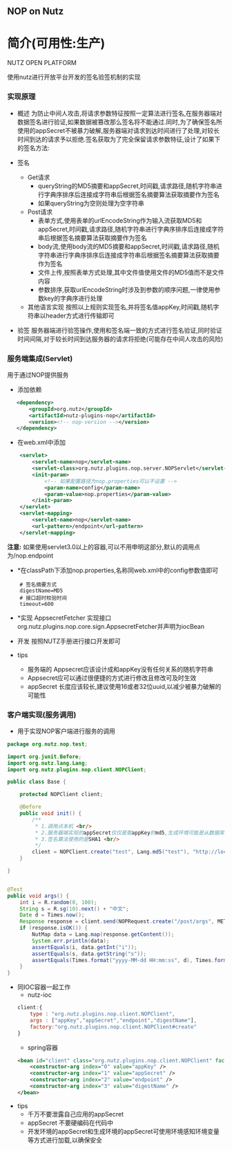 ## NOP on Nutz 

简介(可用性:生产)
==================================

NUTZ OPEN PLATFORM

使用nutz进行开放平台开发的签名验签机制的实现

### 实现原理

- 概述
    为防止中间人攻击,将请求参数特征按照一定算法进行签名,在服务器端对数据签名进行验证,如果数据被篡改那么签名将不能通过.同时,为了确保签名所使用的appSecret不被暴力破解,服务器端对请求到达时间进行了处理,对较长时间到达的请求予以拒绝.签名获取为了完全保留请求参数特征,设计了如果下的签名方法: 

- 签名
    + Get请求
        + queryString的MD5摘要和appSecret,时间戳,请求路径,随机字符串进行字典序排序后连接成字符串后根据签名摘要算法获取摘要作为签名
        + 如果queryString为空则处理为空字符串
    + Post请求
        + 表单方式,使用表单的urlEncodeString作为输入流获取MD5和appSecret,时间戳,请求路径,随机字符串进行字典序排序后连接成字符串后根据签名摘要算法获取摘要作为签名
        + body流,使用body流的MD5摘要和appSecret,时间戳,请求路径,随机字符串进行字典序排序后连接成字符串后根据签名摘要算法获取摘要作为签名
        + 文件上传,按照表单方式处理,其中文件值使用文件的MD5值而不是文件内容
        + 参数排序,获取urlEncodeString时涉及到参数的顺序问题,一律使用参数key的字典序进行处理
    + 其他语言实现
        按照以上规则实现签名,并将签名值appKey,时间戳,随机字符串以header方式进行传输即可
- 验签
    服务器端进行验签操作,使用和签名端一致的方式进行签名验证,同时验证时间间隔,对于较长时间到达服务器的请求将拒绝(可能存在中间人攻击的风险)
    

### 服务端集成(Servlet)

用于通过NOP提供服务

-  添加依赖

 ```xml
 	<dependency>
  		<groupId>org.nutz</groupId>
  		<artifactId>nutz-plugins-nop</artifactId>
  		<version><!-- nop-version --></version>
  	</dependency>
 ```
-  在web.xml中添加

```xml
	<servlet>
		<servlet-name>nop</servlet-name>
		<servlet-class>org.nutz.plugins.nop.server.NOPServlet</servlet-class>
		<init-param>
			<!-- 如果配置路径为nop.properties可以不设置 -->
			<param-name>config</param-name>
			<param-value>nop.properties</param-value>
		</init-param>
	</servlet>
	<servlet-mapping>
		<servlet-name>nop</servlet-name>
		<url-pattern>/endpoint</url-pattern>
	</servlet-mapping>
```
**注意:** 如果使用servlet3.0以上的容器,可以不用申明这部分,默认的调用点为/nop.endpoint

- *在classPath下添加nop.properties,名称同web.xml中的config参数值即可

```properties
	# 签名摘要方式
	digestName=MD5
	# 接口超时校验时间
	timeout=600
```
- *实现 AppsecretFetcher
实现接口org.nutz.plugins.nop.core.sign.AppsecretFetcher并声明为iocBean
- 开发
按照NUTZ手册进行接口开发即可

- tips
    - 服务端的 Appsecret应该设计成和appKey没有任何关系的随机字符串
    - Appsecret应可以通过很便捷的方式进行修改且修改可及时生效
    - appSecret 长度应该较长,建议使用16或者32位uuid,以减少被暴力破解的可能性

### 客户端实现(服务调用)

- 用于实现NOP客户端进行服务的调用

```java
package org.nutz.nop.test;

import org.junit.Before;
import org.nutz.lang.Lang;
import org.nutz.plugins.nop.client.NOPClient;

public class Base {

	protected NOPClient client;

	@Before
	public void init() {
		/**
		 * 1.调用点本机 <br/>
		 * 2.服务器端实现的appSecret仅仅是取appKey的md5,生成环境可能是从数据库获取的 <br/>
		 * 3.签名算法使用的是SHA1 <br/>
		 */
		client = NOPClient.create("test", Lang.md5("test"), "http://localhost:8080/nop-demo/nop.endpoint", "SHA1");
	}

}


@Test
public void args() {
	int i = R.random(0, 100);
	String s = R.sg(10).next() + "中文";
	Date d = Times.now();
	Response response = client.send(NOPRequest.create("/post/args", METHOD.POST, NutMap.NEW().addv("i", i).addv("s", s).addv("d", Times.format("yyyy-MM-dd HH:mm:ss", d))));
	if (response.isOK()) {
		NutMap data = Lang.map(response.getContent());
		System.err.println(data);
		assertEquals(i, data.getInt("i"));
		assertEquals(s, data.getString("s"));
		assertEquals(Times.format("yyyy-MM-dd HH:mm:ss", d), Times.format("yyyy-MM-dd HH:mm:ss", data.getTime("d")));
	}
}
```
- 同IOC容器一起工作
	+ nutz-ioc
	```javaScript	
	client:{
		type : "org.nutz.plugins.nop.client.NOPClient",
		args : ["appKey","appSecret","endpoint","digestName"],
		factory:"org.nutz.plugins.nop.client.NOPClient#create"
	}
	```
	+ spring容器 
	```xml
	<bean id="client" class="org.nutz.plugins.nop.client.NOPClient" factory-method="create">
		<constructor-arg index="0" value="appKey" />
		<constructor-arg index="1" value="appSecret" />
		<constructor-arg index="2" value="endpoint" />
		<constructor-arg index="3" value="digestName" />
	</bean>
	```
- tips
    - 千万不要泄露自己应用的appSecret
    - appSecret 不要硬编码在代码中
    - 开发环境的appSecret和生成环境的appSecret可使用环境感知环境变量等方式进行加载,以确保安全
